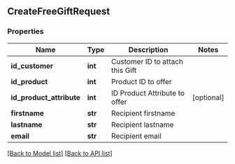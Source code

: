 ## CreateFreeGiftRequest

### Properties
Name | Type | Description | Notes
------------ | ------------- | ------------- | -------------
**id_customer** | **int** | Customer  ID to attach this Gift | 
**id_product** | **int** | Product ID to offer | 
**id_product_attribute** | **int** | ID Product Attribute to offer | [optional] 
**firstname** | **str** | Recipient firstname | 
**lastname** | **str** | Recipient lastname | 
**email** | **str** | Recipient email | 

[[Back to Model list]](#documentation-for-models) [[Back to API list]](#documentation-for-api-endpoints)


